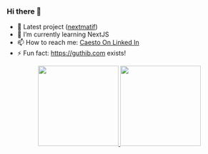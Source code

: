 ### Hi there 👋


- 🔭 Latest project ([nextmatif](https://github.com/cstmrc3130/nextmatif))
- 🌱 I’m currently learning NextJS
- 📫 How to reach me: [Caesto On Linked In](https://id.linkedin.com/in/caesto-marco-tampubolon-a74263181)
- ⚡ Fun fact: https://guthib.com exists!


<p align="center">
<a href="#">
  <img height="180em" src="https://github-readme-stats-eight-theta.vercel.app/api?username=cstmrc3130&show_icons=true&theme=algolia&include_all_commits=true&count_private=true"/>
  <img height="180em" src="https://github-readme-stats-eight-theta.vercel.app/api/top-langs/?username=cstmrc3130&layout=compact&layout=compact&theme=algolia"/>
</a>
</p>
